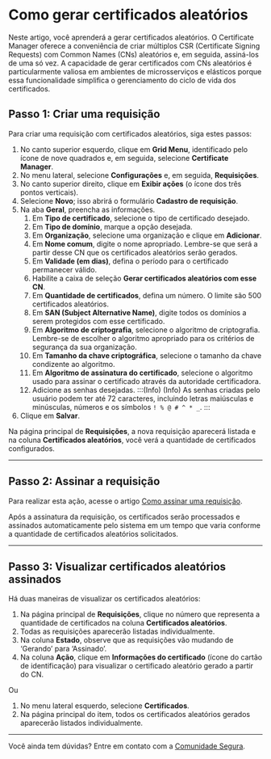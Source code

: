 # Como gerar certificados aleatórios

Neste artigo, você aprenderá a gerar certificados aleatórios. O Certificate Manager oferece a conveniência de criar múltiplos CSR (Certificate Signing Requests) com Common Names (CNs) aleatórios e, em seguida, assiná-los de uma só vez. A capacidade de gerar certificados com CNs aleatórios é particularmente valiosa em ambientes de microsserviços e elásticos porque essa funcionalidade simplifica o gerenciamento do ciclo de vida dos certificados.

## Passo 1: Criar uma requisição
Para criar uma requisição com certificados aleatórios, siga estes passos:

1. No canto superior esquerdo, clique em **Grid Menu**, identificado pelo ícone de nove quadrados e, em seguida, selecione **Certificate Manager**.
2. No menu lateral, selecione **Configurações** e, em seguida, **Requisições**.
3. No canto superior direito, clique em **Exibir ações** (o ícone dos três pontos verticais).
4. Selecione **Novo**; isso abrirá o formulário **Cadastro de requisição**.
5. Na aba **Geral**, preencha as informações.
    1. Em **Tipo de certificado**, selecione o tipo de certificado desejado.
    2. Em **Tipo de domínio**, marque a opção desejada.
    3. Em **Organização**, selecione uma organização e clique em **Adicionar**.
    4. Em **Nome comum**, digite o nome apropriado. Lembre-se que será a partir desse CN que os certificados aleatórios serão gerados. 
    5. Em **Validade (em dias)**, defina o período para o certificado permanecer válido.
    6. Habilite a caixa de seleção **Gerar certificados aleatórios com esse CN**.
    7. Em **Quantidade de certificados**, defina um número. O limite são 500 certificados aleatórios.
    8. Em **SAN (Subject Alternative Name)**, digite todos os domínios a serem protegidos com esse certificado.
    9. Em **Algoritmo de criptografia**, selecione o algoritmo de criptografia. Lembre-se de escolher o algoritmo apropriado para os critérios de segurança da sua organização.
    10. Em **Tamanho da chave criptográfica**, selecione o tamanho da chave condizente ao algoritmo.
    11. Em **Algoritmo de assinatura do certificado**, selecione o algoritmo usado para assinar o certificado através da autoridade certificadora.
    12. Adicione as senhas desejadas.
:::(Info) (Info)
As senhas criadas pelo usuário podem ter até 72 caracteres, incluindo letras maiúsculas e minúsculas, números e os símbolos `! % @ # ^ * _`.
:::
8. Clique em **Salvar**.

Na página principal de **Requisições**, a nova requisição aparecerá listada e na coluna **Certificados aleatórios**, você verá a quantidade de certificados configurados. 

* * *
## Passo 2: Assinar a requisição
Para realizar esta ação, acesse o artigo [Como assinar uma requisição](/v4/docs/pt/certificates-flow-how-to-sign-request).

Após a assinatura da requisição, os certificados serão processados e assinados automaticamente pelo sistema em um tempo que varia conforme a quantidade de certificados aleatórios solicitados.

* * *
## Passo 3: Visualizar certificados aleatórios assinados
Há duas maneiras de visualizar os certificados aleatórios:

1. Na página principal de **Requisições**, clique no número que representa a quantidade de certificados na coluna **Certificados aleatórios**. 
2. Todas as requisições aparecerão listadas individualmente. 
3. Na coluna **Estado**, observe que as requisições vão mudando de ‘Gerando’ para ‘Assinado’. 
4. Na coluna **Ação**, clique em **Informações do certificado** (ícone do cartão de identificação) para visualizar o certificado aleatório gerado a partir do CN.

Ou

1. No menu lateral esquerdo, selecione **Certificados**.
2. Na página principal do item, todos os certificados aleatórios gerados aparecerão listados individualmente.

* * *
Você ainda tem dúvidas? Entre em contato com a [Comunidade Segura](https://community.Segura.io/).
